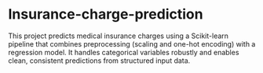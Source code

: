 # Insurance-charge-prediction
This project predicts medical insurance charges using a Scikit-learn pipeline that combines preprocessing (scaling and one-hot encoding) with a regression model. It handles categorical variables robustly and enables clean, consistent predictions from structured input data.
